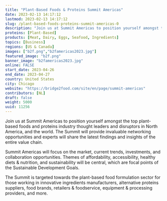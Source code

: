 ```yaml
---
title: "Plant-Based Foods & Proteins Summit Americas"
date: 2023-02-13 14:17:12
lastmod: 2023-02-13 14:17:12
slug: /plant-based-foods-proteins-summit-americas-0
description: "Join us at Summit Americas to position yourself amongst the top plant-based foods and proteins industry thought leaders and disruptors in North America, and the world. The Summit will provide invaluable networking opportunities and experts will share the latest findings and insights of the entire value chain.Summit Americas will focus on the market, current trends, investments, and collaboration opportunities. Themes of affordability, accessibility, healthy diets & nutrition, and sustainability will be central, which are focal points of the Sustainable Development Goals."
proteins: [Plant-Based]
products: [Meat, Dairy, Eggs, Seafood, Ingredients]
topics: [Business]
regions: [US & Canada]
images: ["b2f.png","b2famericas2023.jpg"]
featured_image: "b2f.png"
banner_image: "b2famericas2023.jpg"
online: FALSE
start_date: 2023-04-26
end_date: 2023-04-27
country: United States
city: Chicago
website: "https://bridge2food.com/site/en/page/summit-americas"
contributors: [NL]
draft: false
weight: 5000
uuid: 11256
---
```

Join us at Summit Americas to position yourself amongst the top
plant-based foods and proteins industry thought leaders and disruptors
in North America, and the world. The Summit will provide invaluable
networking opportunities and experts will share the latest findings and
insights of the entire value chain.

Summit Americas will focus on the market, current trends, investments,
and collaboration opportunities. Themes of affordability, accessibility,
healthy diets & nutrition, and sustainability will be central, which are
focal points of the Sustainable Development Goals.

The Summit is targeted towards the plant-based food formulation sector
for those working in innovative ingredients manufacturers, alternative
proteins suppliers, food brands, retailers & foodservice, equipment &
processing providers, and more.
